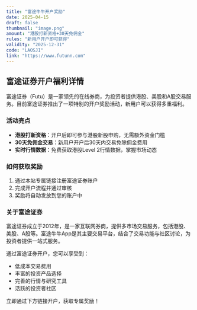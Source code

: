 ```yaml
---
title: "富途牛牛开户奖励"
date: 2025-04-15
draft: false
thumbnail: "image.png"
amount: "港股打新资格+30天免佣金"
rules: "新用户开户即可获得"
validity: "2025-12-31"
code: "LAOSJI"
link: "https://www.futunn.com"
---
```


## 富途证券开户福利详情

富途证券（Futu）是一家领先的在线券商，为投资者提供港股、美股和A股交易服务。目前富途证券推出了一项特别的开户奖励活动，新用户可以获得多重福利。

### 活动亮点

- **港股打新资格**：开户后即可参与港股新股申购，无需额外资金门槛
- **30天免佣金交易**：新用户开户后30天内交易免除佣金费用
- **实时行情数据**：免费获取港股Level 2行情数据，掌握市场动态

### 如何获取奖励

1. 通过本站专属链接注册富途证券账户
2. 完成开户流程并通过审核
3. 奖励将自动发放到您的账户中

### 关于富途证券

富途证券成立于2012年，是一家互联网券商，提供多市场交易服务，包括港股、美股、A股等。富途牛牛App是其主要交易平台，结合了交易功能与社区讨论，为投资者提供一站式服务。

通过富途证券开户，您可以享受到：

- 低成本交易费用
- 丰富的投资产品选择
- 完善的行情与研究工具
- 活跃的投资者社区

立即通过下方链接开户，获取专属奖励！
